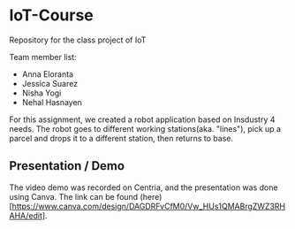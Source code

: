 # IoT-Course
Repository for the class project of IoT 

Team member list:
- Anna Eloranta
- Jessica Suarez
- Nisha Yogi
- Nehal Hasnayen

For this assignment, we created a robot application based on Insdustry 4 needs. The robot goes to different working stations(aka. "lines"), pick up a parcel and drops it to a different station, then returns to base. 

## Presentation / Demo

The video demo was recorded on Centria, and the presentation was done using Canva. The link can be found (here)[https://www.canva.com/design/DAGDRFvCfM0/Vw_HUs1QMABrgZWZ3RHAHA/edit].

